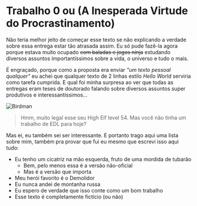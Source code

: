 # Trabalho 0 ou (A Inesperada Virtude do Procrastinamento)

Não teria melhor jeito de começar esse texto se não explicando a verdade sobre essa entrega estar tão atrasada assim. Eu só pude fazê-la agora porque estava muito ocupado ~~com baladas e jogos ninja~~ estudando diversos assuntos importantíssimos sobre a vida, o universo e tudo o mais.

É engraçado, porque como a proposta era enviar *"um texto pessoal qualquer"* eu achei que qualquer texto de 2 linhas estilo *Hello World* serviria como tarefa cumprida. E qual foi minha surpresa ao ver que todas as entregas eram teses de doutorado falando sobre diversos assuntos super produtivos e interessantíssimos... 

![Birdman](http://www.telegraph.co.uk/content/dam/film/birdman/michael-keaton-birdman-video-large.jpg)  
>Hmm, muito legal esse seu High Elf level 54. Mas você não tinha um trabalho de EDL para hoje?

Mas ei, eu também sei ser interessante. E portanto trago aqui uma lista sobre mim, também pra provar que fui eu mesmo que escrevi isso aqui tudo:
* Eu tenho um cicatriz na mão esquerda, fruto de uma mordida de tubarão
  * Bem, pelo menos essa é a versão não-oficial
  * Mas é a versão que importa
* Meu herói favorito é o Demolidor
* Eu nunca andei de montanha russa
* Eu espero de verdade que isso conte como um bom trabalho
* Esse texto é completamente fictício (ou não)

